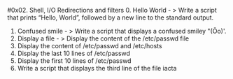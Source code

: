#0x02. Shell, I/O Redirections and filters
0. Hello World - > Write a script that prints “Hello, World”, followed by a new line to the standard output.
1. Confused smile - > Write a script that displays a confused smiley "(Ôo)'.
2. Display a file - > Display the content of the /etc/passwd file
3. Display the content of /etc/passwd and /etc/hosts
4. Display the last 10 lines of /etc/passwd
5. Display the first 10 lines of /etc/passwd
6. Write a script that displays the third line of the file iacta
